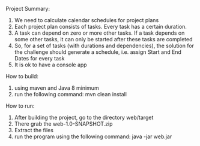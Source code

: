 Project Summary:

1. We need to calculate calendar schedules for project plans
2. Each project plan consists of tasks. Every task has a certain duration.
3. A task can depend on zero or more other tasks. If a task depends on some other tasks, it can only be started after these tasks are completed
4. So, for a set of tasks (with durations and dependencies), the solution for the challenge should generate a schedule, i.e. assign Start and End Dates for every task
5. It is ok to have a console app

How to build:

1. using maven and Java 8 minimum
2. run the following command: mvn clean install

How to run:

1. After building the project, go to the directory web/target
2. There grab the web-1.0-SNAPSHOT.zip
3. Extract the files
4. run the program using the following command: java -jar web.jar
